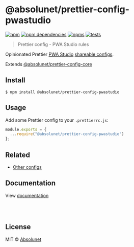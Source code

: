 # @absolunet/prettier-config-pwastudio

[![npm](https://img.shields.io/npm/v/@absolunet/prettier-config-pwastudio.svg)](https://www.npmjs.com/package/@absolunet/prettier-config-pwastudio)
[![npm dependencies](https://david-dm.org/absolunet/prettier-config/status.svg?path=packages/pwastudio)](https://david-dm.org/absolunet/prettier-config?path=packages/pwastudio)
[![npms](https://badges.npms.io/%40absolunet%2Fprettier-config-pwastudio.svg)](https://npms.io/search?q=%40absolunet%2Fprettier-config-pwastudio)
[![tests](https://github.com/absolunet/prettier-config/workflows/tests/badge.svg?branch=master)](https://github.com/absolunet/prettier-config/actions?query=workflow%3Atests+branch%3Amaster)

> Prettier config - PWA Studio rules

Opinionated Prettier [PWA Studio](https://pwastudio.io) [shareable configs](https://prettier.io/docs/en/configuration.html#sharing-configurations).

Extends [@absolunet/prettier-config-core](https://github.com/absolunet/prettier-config)


## Install

```
$ npm install @absolunet/prettier-config-pwastudio
```


## Usage

Add some Prettier config to your `.prettierrc.js`:

```js
module.exports = {
  ...require("@absolunet/prettier-config-pwastudio")
};
```


## Related

- [Other configs](https://github.com/absolunet/prettier-config)

## Documentation

View [documentation](https://documentation.absolunet.com/prettier-config/pwastudio)






<br><br>

## License
MIT © [Absolunet](https://absolunet.com)
